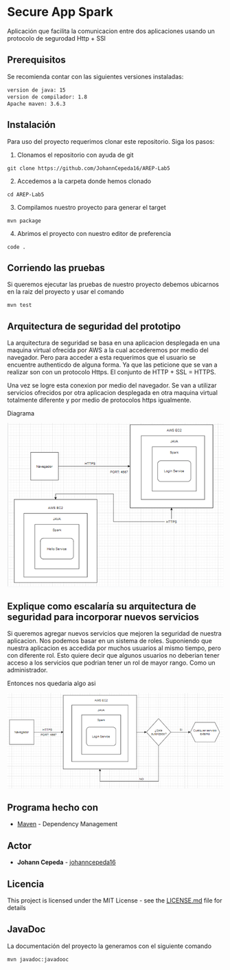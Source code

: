 # Secure App Spark
Aplicación que facilita la comunicacion entre dos aplicaciones usando un protocolo de segurodad Http + SSl


## Prerequisitos
Se recomienda contar con las siguientes versiones instaladas:
```
version de java: 15
version de compilador: 1.8
Apache maven: 3.6.3 
```

## Instalación
Para uso del proyecto requerimos clonar este repositorio. Siga los pasos:

1. Clonamos el repositorio con ayuda de git
```
git clone https://github.com/JohannCepeda16/AREP-Lab5
```

2. Accedemos a la carpeta donde hemos clonado
```
cd AREP-Lab5
```

3. Compilamos nuestro proyecto para generar el target
```
mvn package
```

4. Abrimos el proyecto con nuestro editor de preferencia
```
code .
```

## Corriendo las pruebas
Si queremos ejecutar las pruebas de nuestro proyecto debemos ubicarnos en la raiz del proyecto y usar el comando
```
mvn test
```

## Arquitectura de seguridad del prototipo
La arquitectura de seguridad se basa en una aplicacion desplegada en una maquina virtual ofrecida por AWS a la cual accederemos por medio del navegador. Pero para acceder a esta requerimos que el usuario se encuentre authenticdo de alguna forma. Ya que las peticione que se van a realizar son con un protocolo Https. El conjunto de HTTP + SSL = HTTPS.

Una vez se logre esta conexion por medio del navegador. Se van a utilizar servicios ofrecidos por otra aplicacion desplegada en otra maquina virtual totalmente diferente y por medio de protocolos https igualmente.

Diagrama

![Diagrama de seguridad](/resources/Diagram.png)

## Explique como escalaría su arquitectura de seguridad para incorporar nuevos servicios

Si queremos agregar nuevos servicios que mejoren la seguridad de nuestra aplicacion. Nos podemos basar en un sistema de roles. Suponiendo que nuestra aplicacion es accedida por muchos usuarios al mismo tiempo, pero con diferente rol. Esto quiere decir que algunos usuarios no deberian tener acceso a los servicios que podrian tener un rol de mayor rango. Como un administrador.

Entonces nos quedaria algo asi

![Role Diagram](/resources/RoleDiagram.PNG)

## Programa hecho con

* [Maven](https://maven.apache.org/) - Dependency Management

## Actor

* **Johann Cepeda** - [johanncepeda16](https://github.com/JohannCepeda16)


## Licencia

This project is licensed under the MIT License - see the [LICENSE.md](LICENSE.txt) file for details

## JavaDoc

La documentación del proyecto la generamos con el siguiente comando 
```
mvn javadoc:javadooc
```
